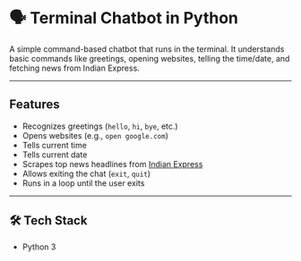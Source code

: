 # 🗣️ Terminal Chatbot in Python

A simple command-based chatbot that runs in the terminal. It understands basic commands like greetings, opening websites, telling the time/date, and fetching news from Indian Express.

---

##  Features

- Recognizes greetings (`hello`, `hi`, `bye`, etc.)
- Opens websites (e.g., `open google.com`)
- Tells current time
- Tells current date
- Scrapes top news headlines from [Indian Express](https://indianexpress.com/)
- Allows exiting the chat (`exit`, `quit`)
- Runs in a loop until the user exits

---

## 🛠️ Tech Stack

- Python 3



